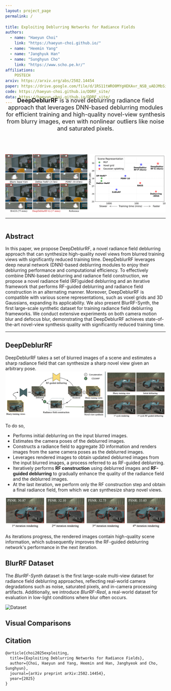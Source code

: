 ```yaml
---
layout: project_page
permalink: /

title: Exploiting Deblurring Networks for Radiance Fields
authors:
  - name: "Haeyun Choi"
    link: "https://haeyun-choi.github.io/"
  - name: "Heemin Yang"
  - name: "Janghyuk Han"
  - name: "Sunghyun Cho"
    link: "https://www.scho.pe.kr/"
affiliations:
    POSTECH
arxiv: https://arxiv.org/abs/2502.14454
paper: https://drive.google.com/file/d/1RS11tWRO0MYgHEKAvr_NSB_uADJMbSij/view?usp=sharing
code: https://haeyun-choi.github.io/DDRF_site/
data: https://haeyun-choi.github.io/DDRF_site/
---
```


<!-- Title and abstract section -->
<div style="font-size: 1.3em; margin-bottom: 70px; margin-top: -40px; text-align: center;">
    <strong>DeepDeblurRF</strong> is a novel deblurring radiance field approach that leverages DNN-based deblurring modules for efficient training and high-quality novel-view synthesis from blurry images, even with nonlinear outliers like noise and saturated pixels.
</div>

![Teaser](/static/image/teaser.png)

---
<!-- Using HTML to center the abstract -->
<div class="columns is-centered has-text-centered">
    <div class="column is-four-fifths">
        <h2>Abstract</h2>
        <div class="content has-text-justified">
In this paper, we propose DeepDeblurRF, a novel radiance field deblurring approach that can synthesize high-quality novel views from blurred training views with significantly reduced training time. DeepDeblurRF leverages deep neural network (DNN)-based deblurring modules to enjoy their deblurring performance and computational efficiency. To effectively combine DNN-based deblurring and radiance field construction, we propose a novel radiance field (RF)guided deblurring and an iterative framework that performs RF-guided deblurring and radiance field construction in an alternating manner. Moreover, DeepDeblurRF is compatible with various scene representations, such as voxel grids and 3D Gaussians, expanding its applicability. We also present BlurRF-Synth, the first large-scale synthetic dataset for training radiance field deblurring frameworks. We conduct extensive experiments on both camera motion blur and defocus blur, demonstrating that DeepDeblurRF achieves state-of-the-art novel-view synthesis quality with significantly reduced training time.
        </div>
    </div>
</div>

---

## DeepDeblurRF
DeepDeblurRF takes a set of blurred images of a scene and estimates a sharp radiance field that can synthesize a sharp novel view given an arbitrary pose.
![Framework](/static/image/framework.png)

To do so,
- Performs initial deblurring on the input blurred images.
- Estimates the camera poses of the deblurred images.
- Constructs a radiance field to aggregate 3D information and renders images from the same camera poses as the deblurred images.
- Leverages rendered images to obtain updated deblurred images from the input blurred images, a process referred to as RF-guided deblurring.
- Iteratively performs **RF construction** using deblurred images and **RF-guided deblurring** to gradually enhance the quality of the radiance field and the deblurred images.
- At the last iteration, we perform only the RF construction step and obtain a final radiance field, from which we can synthesize sharp novel views.

![Iteration](/static/image/iteration.png)

As iterations progress, the rendered images contain high-quality scene information, which subsequently improves the RF-guided deblurring network's performance in the next iteration.

## BlurRF Dataset
The *BlurRF-Synth* dataset is the first large-scale multi-view dataset for radiance field deblurring approaches, reflecting real-world camera degradations such as noise, saturated pixels, and in-camera processing artifacts.
Additionally, we introduce *BlurRF-Real*, a real-world dataset for evaluation in low-light conditions where blur often occurs.

![Dataset](/static/image/dataset.png)

## Visual Comparisons


<!-- Using HTML to center the abstract 
> Note: This is an example of a Jekyll-based project website template: [Github link](https://github.com/shunzh/project_website).\
> The following content is generated by ChatGPT. The figure is manually added.

## Background
The paper "On Computable Numbers, with an Application to the Entscheidungsproblem" was published by Alan Turing in 1936. In this groundbreaking paper, Turing introduced the concept of a universal computing machine, now known as the Turing machine.

## Objective
Turing's main objective in this paper was to investigate the notion of computability and its relation to the Entscheidungsproblem (the decision problem), which is concerned with determining whether a given mathematical statement is provable or not.


## Key Ideas
1. Turing first presented the concept of a "computable number," which refers to a number that can be computed by an algorithm or a definite step-by-step process.
2. He introduced the notion of a Turing machine, an abstract computational device consisting of an infinite tape divided into cells and a read-write head. The machine can read and write symbols on the tape, move the head left or right, and transition between states based on a set of rules.
3. Turing demonstrated that the set of computable numbers is enumerable, meaning it can be listed in a systematic way, even though it is not necessarily countable.
4. He proved the existence of non-computable numbers, which cannot be computed by any Turing machine.
5. Turing showed that the Entscheidungsproblem is undecidable, meaning there is no algorithm that can determine, for any given mathematical statement, whether it is provable or not.

![Turing Machine](/static/image/Turing_machine.png)

*Figure 1: A representation of a Turing Machine. Source: [Wiki](https://en.wikipedia.org/wiki/Turing_machine).*

## Table: Comparison of Computable and Non-Computable Numbers

| Computable Numbers | Non-Computable Numbers |
|-------------------|-----------------------|
| Rational numbers, e.g., 1/2, 3/4 | Transcendental numbers, e.g., π, e |
| Algebraic numbers, e.g., √2, ∛3 | Non-algebraic numbers, e.g., √2 + √3 |
| Numbers with finite decimal representations | Numbers with infinite, non-repeating decimal representations |

He used the concept of a universal Turing machine to prove that the set of computable functions is recursively enumerable, meaning it can be listed by an algorithm.

## Significance
Turing's paper laid the foundation for the theory of computation and had a profound impact on the development of computer science. The Turing machine became a fundamental concept in theoretical computer science, serving as a theoretical model for studying the limits and capabilities of computation. Turing's work also influenced the development of programming languages, algorithms, and the design of modern computers.
-->

## Citation
```
@article{choi2025exploiting,
  title={Exploiting Deblurring Networks for Radiance Fields},
  author={Choi, Haeyun and Yang, Heemin and Han, Janghyeok and Cho, Sunghyun},
  journal={arXiv preprint arXiv:2502.14454},
  year={2025}
}
```
